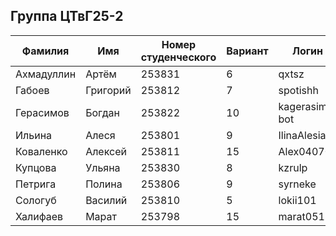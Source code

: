 ## Группа ЦТвГ25-2
| Фамилия | Имя | Номер студенческого | Вариант | Логин github |
|---------|------|-------------|----|-------|
| Ахмадуллин | Артём | 253831 | 6 | qxtsz |
| Габоев | Григорий | 253812 | 7 | spotishh |
| Герасимов | Богдан | 253822 | 10 | kagerasimov1973-bot |
| Ильина | Алеся | 253801 | 9 | IlinaAlesia |
| Коваленко | Алексей | 253811 | 15 | Alex040704 |
| Купцова | Ульяна | 253830 | 8 | kzrulp |
| Петрига | Полина | 253806 | 9 | syrneke |
| Сологуб | Василий | 253810 | 5 | lokii101 |
| Халифаев | Марат | 253798 | 15 | marat05197 |